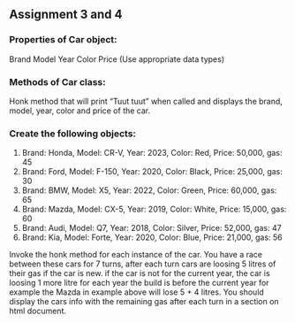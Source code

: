 ## Assignment 3 and 4 

### Properties of Car object:
Brand 
Model 
Year 
Color 
Price (Use appropriate data types)

### Methods of Car class:
Honk method that will print “Tuut tuut” when called and displays the brand, model, year, color and price of the car.

### Create the following objects:
1) Brand: Honda, Model: CR-V, Year: 2023, Color: Red, Price: 50,000, gas: 45
2) Brand: Ford, Model: F-150, Year: 2020, Color: Black, Price: 25,000, gas: 30
3) Brand: BMW, Model: X5, Year: 2022, Color: Green, Price: 60,000, gas: 65
4) Brand: Mazda, Model: CX-5, Year: 2019, Color: White, Price: 15,000, gas: 60
5) Brand: Audi, Model: Q7, Year: 2018, Color: Silver, Price: 52,000, gas: 47
6) Brand: Kia, Model: Forte, Year: 2020, Color: Blue, Price: 21,000, gas: 56

Invoke the honk method for each instance of the car. You have a race between these cars for 7 turns, after each turn cars are loosing 5 litres of their gas if the car is new. if the car is not for the current year, the car is loosing 1 more litre for each year the build is before the current year for example the Mazda in example above will lose 5 + 4 litres. You should display the cars info with the remaining gas after each turn in a section on html document.

